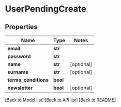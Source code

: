 # UserPendingCreate

## Properties
Name | Type | Notes
------------ | ------------- | -------------
**email** | **str** | 
**password** | **str** | 
**name** | **str** | [optional] 
**surname** | **str** | [optional] 
**terms_conditions** | **bool** | 
**newsletter** | **bool** | [optional] 

[[Back to Model list]](../README.md#documentation-for-models) [[Back to API list]](../README.md#documentation-for-api-endpoints) [[Back to README]](../README.md)


